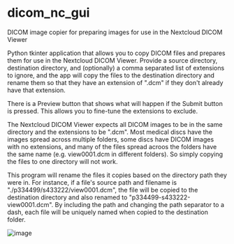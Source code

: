 # dicom_nc_gui
DICOM image copier for preparing images for use in the Nextcloud DICOM Viewer

Python tkinter application that allows you to copy DICOM files and prepares them for use in the Nextcloud DICOM Viewer.
Provide a source directory, destination directory, and (optionally) a comma separated list of extensions to ignore, and
the app will copy the files to the destination directory and rename them so that they have an extension of ".dcm" if
they don't already have that extension.

There is a Preview button that shows what will happen if the Submit button is pressed. This allows you to fine-tune the
extensions to exclude.

The Nextcloud DICOM Viewer expects all DICOM images to be in the same directory and the extensions to be ".dcm". Most 
medical discs have the images spread across multiple folders, some discs have DICOM images with no extensions, and many 
of the files spread acroos the folders have the same name (e.g. view0001.dcm in different folders). So simply copying
the files to one directory will not work.

This program will rename the files it copies based on the directory path they were in. For instance, if a file's source
path and filename is "./p334499/s433222/view0001.dcm", the file will be copied to the destination directory and also
renamed to "p334499-s433222-view0001.dcm". By including the path and changing the path separator to a dash, each file
will be uniquely named when copied to the destination folder.

![image](https://user-images.githubusercontent.com/5542950/181347953-036cc0e5-dc1d-4d96-90cc-bcd66b651ecf.png)
